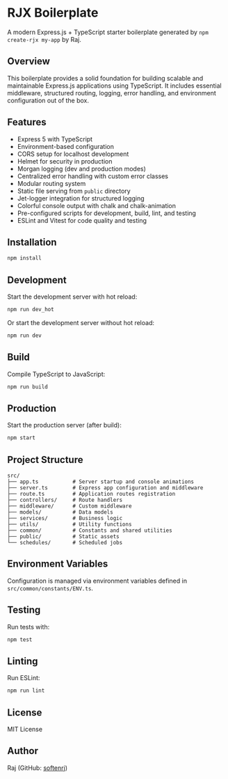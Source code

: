 # RJX Boilerplate

A modern Express.js + TypeScript starter boilerplate generated by `npm create-rjx my-app` by Raj.

## Overview

This boilerplate provides a solid foundation for building scalable and maintainable Express.js applications using TypeScript. It includes essential middleware, structured routing, logging, error handling, and environment configuration out of the box.

## Features

- Express 5 with TypeScript
- Environment-based configuration
- CORS setup for localhost development
- Helmet for security in production
- Morgan logging (dev and production modes)
- Centralized error handling with custom error classes
- Modular routing system
- Static file serving from `public` directory
- Jet-logger integration for structured logging
- Colorful console output with chalk and chalk-animation
- Pre-configured scripts for development, build, lint, and testing
- ESLint and Vitest for code quality and testing

## Installation

```bash
npm install
```

## Development

Start the development server with hot reload:

```bash
npm run dev_hot
```

Or start the development server without hot reload:

```bash
npm run dev
```

## Build

Compile TypeScript to JavaScript:

```bash
npm run build
```

## Production

Start the production server (after build):

```bash
npm start
```

## Project Structure

```
src/
├── app.ts           # Server startup and console animations
├── server.ts        # Express app configuration and middleware
├── route.ts         # Application routes registration
├── controllers/     # Route handlers
├── middleware/      # Custom middleware
├── models/          # Data models
├── services/        # Business logic
├── utils/           # Utility functions
├── common/          # Constants and shared utilities
├── public/          # Static assets
└── schedules/       # Scheduled jobs
```

## Environment Variables

Configuration is managed via environment variables defined in `src/common/constants/ENV.ts`.

## Testing

Run tests with:

```bash
npm test
```

## Linting

Run ESLint:

```bash
npm run lint
```

## License

MIT License

## Author

Raj (GitHub: [softenrj](https://github.com/softenrj))
